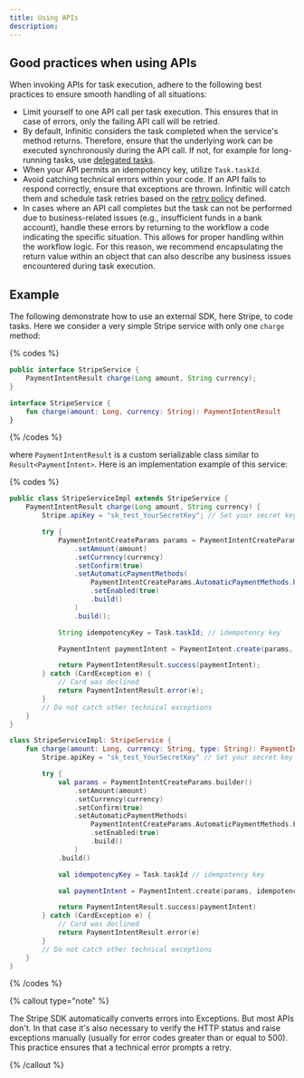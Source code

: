 ```yaml
---
title: Using APIs
description: 
---
```


## Good practices when using APIs

When invoking APIs for task execution, adhere to the following best practices to ensure smooth handling of all situations:

* Limit yourself to one API call per task execution. This ensures that in case of errors, only the failing API call will be retried.
* By default, Infinitic considers the task completed when the service's method returns. Therefore, ensure that the underlying work can be executed synchronously during the API call. If not, for example for long-running tasks, use [delegated tasks](/docs/services/delegated).
* When your API permits an idempotency key, utilize `Task.taskId`.
* Avoid catching technical errors within your code. If an API fails to respond correctly, ensure that exceptions are thrown. Infinitic will catch them and schedule task retries based on the [retry policy](/docs/services/syntax#retries-policy) defined.
* In cases where an API call completes but the task can not be performed due to business-related issues (e.g., insufficient funds in a bank account), handle these errors by returning to the workflow a code indicating the specific situation. This allows for proper handling within the workflow logic. For this reason, we recommend encapsulating the return value within an object that can also describe any business issues encountered during task execution.

## Example

The following demonstrate how to use an external SDK, here Stripe, to code tasks. Here we consider a very simple Stripe service with only one `charge` method:

{% codes %}

```java
public interface StripeService {
    PaymentIntentResult charge(Long amount, String currency);
}
```

```kotlin
interface StripeService {
    fun charge(amount: Long, currency: String): PaymentIntentResult
}
```

{% /codes %}

where `PaymentIntentResult` is a custom serializable class similar to `Result<PaymentIntent>`.
Here is an implementation example of this service:

{% codes %}

```java
public class StripeServiceImpl extends StripeService {
    PaymentIntentResult charge(Long amount, String currency) {
        Stripe.apiKey = "sk_test_YourSecretKey"; // Set your secret key here

        try {
            PaymentIntentCreateParams params = PaymentIntentCreateParams.builder()
                .setAmount(amount)
                .setCurrency(currency)
                .setConfirm(true)
                .setAutomaticPaymentMethods(
                    PaymentIntentCreateParams.AutomaticPaymentMethods.builder()
                    .setEnabled(true)
                    .build()
                )
                .build();

            String idempotencyKey = Task.taskId; // idempotency key

            PaymentIntent paymentIntent = PaymentIntent.create(params, idempotencyKey);

            return PaymentIntentResult.success(paymentIntent);
        } catch (CardException e) {
            // Card was declined
            return PaymentIntentResult.error(e);
        }
        // Do not catch other technical exceptions
    }
}
```

```kotlin
class StripeServiceImpl: StripeService {
    fun charge(amount: Long, currency: String, type: String): PaymentIntent {
        Stripe.apiKey = "sk_test_YourSecretKey" // Set your secret key here

        try {
            val params = PaymentIntentCreateParams.builder()
                .setAmount(amount)
                .setCurrency(currency)
                .setConfirm(true)
                .setAutomaticPaymentMethods(
                    PaymentIntentCreateParams.AutomaticPaymentMethods.builder()
                    .setEnabled(true)
                    .build()
                )
            .build()

            val idempotencyKey = Task.taskId // idempotency key

            val paymentIntent = PaymentIntent.create(params, idempotencyKey)

            return PaymentIntentResult.success(paymentIntent)
        } catch (CardException e) {
            // Card was declined
            return PaymentIntentResult.error(e)
        } 
        // Do not catch other technical exceptions
    }
}
```

{% /codes %}


{% callout type="note"  %}

The Stripe SDK automatically converts errors into Exceptions. But most APIs don't. In that case it's also necessary to verify the HTTP status and raise exceptions manually (usually for error codes greater than or equal to 500). This practice ensures that a technical error prompts a retry.

{% /callout  %}

